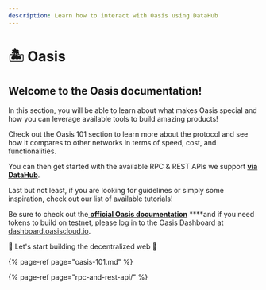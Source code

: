 ```yaml
---
description: Learn how to interact with Oasis using DataHub
---
```


# 🏝 Oasis

## Welcome to the Oasis documentation!

In this section, you will be able to learn about what makes Oasis special and how you can leverage available tools to build amazing products! 

Check out the Oasis 101 section to learn more about the protocol and see how it compares to other networks in terms of speed, cost, and functionalities. 

You can then get started with the available RPC & REST APIs we support [**via DataHub**](https://datahub.figment.io/sign_up?service=oasis). 

Last but not least, if you are looking for guidelines or simply some inspiration, check out our list of available tutorials! 

Be sure to check out the[ **official Oasis documentation**](https://docs.oasis.dev/general/) ****and if you need tokens to build on testnet, please log in to the Oasis Dashboard at [dashboard.oasiscloud.io](https://dashboard.oasiscloud.io/).

🚀 Let's start building the decentralized web 🚀

{% page-ref page="oasis-101.md" %}

{% page-ref page="rpc-and-rest-api/" %}

